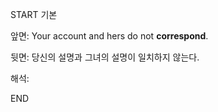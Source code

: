 START
기본

앞면:
Your account and hers do not **correspond**.


뒷면:
당신의 설명과 그녀의 설명이 일치하지 않는다.


해석:
<!--ID: 1734252693636-->
END